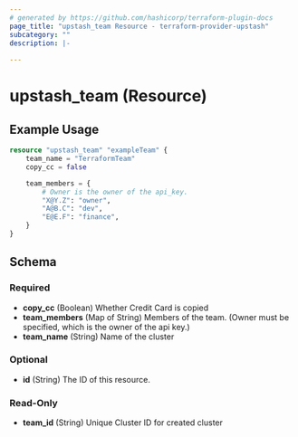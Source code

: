 ```yaml
---
# generated by https://github.com/hashicorp/terraform-plugin-docs
page_title: "upstash_team Resource - terraform-provider-upstash"
subcategory: ""
description: |-
  
---
```


# upstash_team (Resource)



## Example Usage

```terraform
resource "upstash_team" "exampleTeam" {
    team_name = "TerraformTeam"
    copy_cc = false

    team_members = {
        # Owner is the owner of the api_key.
        "X@Y.Z": "owner",
        "A@B.C": "dev",
        "E@E.F": "finance",
    }
}
```

<!-- schema generated by tfplugindocs -->
## Schema

### Required

- **copy_cc** (Boolean) Whether Credit Card is copied
- **team_members** (Map of String) Members of the team. (Owner must be specified, which is the owner of the api key.)
- **team_name** (String) Name of the cluster

### Optional

- **id** (String) The ID of this resource.

### Read-Only

- **team_id** (String) Unique Cluster ID for created cluster


